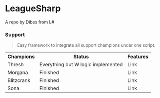 LeagueSharp
===========
A repo by Dibes from L#

### Support

> Easy framework to integrate all support champions under one script.

<table style="margin:0px auto;">
  <tr>
    <th class="tg-s6z2">Champions</th>
    <th class="tg-s6z2">Status</th>
    <th class="tg-s6z2">Features</th>
  </tr>
  <tr>
    <td class="tg-s6z2">Thresh</td>
    <td class="tg-s6z2">Everything but W logic implemented</td>
    <td class="tg-s6z2">Link</td>
  </tr>
  <tr>
    <td class="tg-s6z2">Morgana</td>
    <td class="tg-s6z2">Finished</td>
    <td class="tg-s6z2">Link</td>
  </tr>
  <tr>
    <td class="tg-s6z2">Blitzcrank</td>
    <td class="tg-s6z2">Finished</td>
    <td class="tg-s6z2">Link</td>
  </tr>
  <tr>
    <td class="tg-s6z2">Sona</td>
    <td class="tg-s6z2">Finished</td>
    <td class="tg-s6z2">Link</td>
  </tr>
</table>


